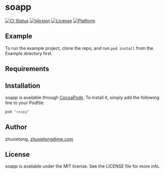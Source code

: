 # soapp

[![CI Status](http://img.shields.io/travis/zhuxietong/soapp.svg?style=flat)](https://travis-ci.org/zhuxietong/soapp)
[![Version](https://img.shields.io/cocoapods/v/soapp.svg?style=flat)](http://cocoapods.org/pods/soapp)
[![License](https://img.shields.io/cocoapods/l/soapp.svg?style=flat)](http://cocoapods.org/pods/soapp)
[![Platform](https://img.shields.io/cocoapods/p/soapp.svg?style=flat)](http://cocoapods.org/pods/soapp)

## Example

To run the example project, clone the repo, and run `pod install` from the Example directory first.

## Requirements

## Installation

soapp is available through [CocoaPods](http://cocoapods.org). To install
it, simply add the following line to your Podfile:

```ruby
pod "soapp"
```

## Author

zhuxietong, zhuxietong@me.com

## License

soapp is available under the MIT license. See the LICENSE file for more info.
